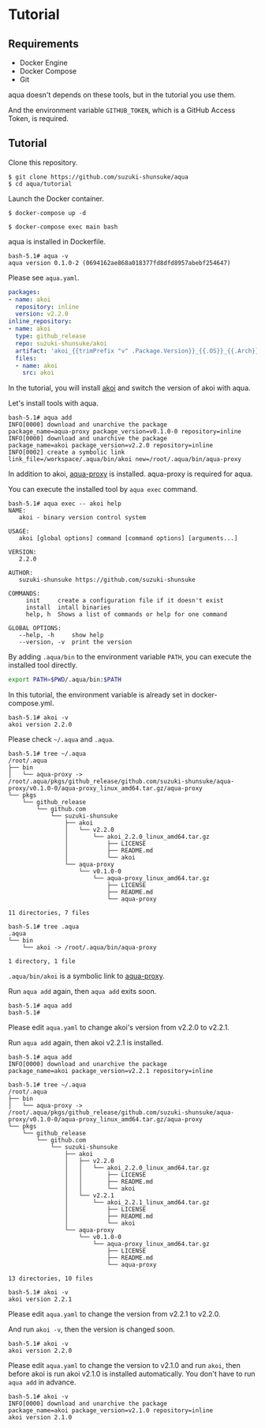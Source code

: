 # Tutorial

## Requirements

* Docker Engine
* Docker Compose
* Git

aqua doesn't depends on these tools, but in the tutorial you use them.

And the environment variable `GITHUB_TOKEN`, which is a GitHub Access Token, is required.

## Tutorial

Clone this repository.

```
$ git clone https://github.com/suzuki-shunsuke/aqua
$ cd aqua/tutorial
```

Launch the Docker container.

```
$ docker-compose up -d
```

```
$ docker-compose exec main bash
```

aqua is installed in Dockerfile.

```console
bash-5.1# aqua -v
aqua version 0.1.0-2 (0694162ae868a018377fd8dfd8957abebf254647)
```

Please see `aqua.yaml`.

```yaml
packages:
- name: akoi
  repository: inline
  version: v2.2.0
inline_repository:
- name: akoi
  type: github_release
  repo: suzuki-shunsuke/akoi
  artifact: 'akoi_{{trimPrefix "v" .Package.Version}}_{{.OS}}_{{.Arch}}.tar.gz'
  files:
  - name: akoi
    src: akoi
```

In the tutorial, you will install [akoi](https://github.com/suzuki-shunsuke/akoi) and switch the version of akoi with aqua.

Let's install tools with aqua.

```console
bash-5.1# aqua add
INFO[0000] download and unarchive the package            package_name=aqua-proxy package_version=v0.1.0-0 repository=inline
INFO[0000] download and unarchive the package            package_name=akoi package_version=v2.2.0 repository=inline
INFO[0002] create a symbolic link                        link_file=/workspace/.aqua/bin/akoi new=/root/.aqua/bin/aqua-proxy
```

In addition to akoi, [aqua-proxy](https://github.com/suzuki-shunsuke/aqua-proxy) is installed. aqua-proxy is required for aqua.

You can execute the installed tool by `aqua exec` command.

```console
bash-5.1# aqua exec -- akoi help
NAME:
   akoi - binary version control system

USAGE:
   akoi [global options] command [command options] [arguments...]

VERSION:
   2.2.0

AUTHOR:
   suzuki-shunsuke https://github.com/suzuki-shunsuke

COMMANDS:
     init     create a configuration file if it doesn't exist
     install  intall binaries
     help, h  Shows a list of commands or help for one command

GLOBAL OPTIONS:
   --help, -h     show help
   --version, -v  print the version
```

By adding `.aqua/bin` to the environment variable `PATH`, you can execute the installed tool directly.

```sh
export PATH=$PWD/.aqua/bin:$PATH
```

In this tutorial, the environment variable is already set in docker-compose.yml.

```console
bash-5.1# akoi -v
akoi version 2.2.0
```

Please check `~/.aqua` and `.aqua`.

```console
bash-5.1# tree ~/.aqua
/root/.aqua
├── bin
│   └── aqua-proxy -> /root/.aqua/pkgs/github_release/github.com/suzuki-shunsuke/aqua-proxy/v0.1.0-0/aqua-proxy_linux_amd64.tar.gz/aqua-proxy
└── pkgs
    └── github_release
        └── github.com
            └── suzuki-shunsuke
                ├── akoi
                │   └── v2.2.0
                │       └── akoi_2.2.0_linux_amd64.tar.gz
                │           ├── LICENSE
                │           ├── README.md
                │           └── akoi
                └── aqua-proxy
                    └── v0.1.0-0
                        └── aqua-proxy_linux_amd64.tar.gz
                            ├── LICENSE
                            ├── README.md
                            └── aqua-proxy

11 directories, 7 files
```

```console
bash-5.1# tree .aqua
.aqua
└── bin
    └── akoi -> /root/.aqua/bin/aqua-proxy

1 directory, 1 file
```

`.aqua/bin/akoi` is a symbolic link to [aqua-proxy](https://github.com/suzuki-shunsuke/aqua-proxy).

Run `aqua add` again, then `aqua add` exits soon.

```console
bash-5.1# aqua add
bash-5.1#
```

Please edit `aqua.yaml` to change akoi's version from v2.2.0 to v2.2.1.

Run `aqua add` again, then akoi v2.2.1 is installed.

```console
bash-5.1# aqua add
INFO[0000] download and unarchive the package            package_name=akoi package_version=v2.2.1 repository=inline
```

```console
bash-5.1# tree ~/.aqua
/root/.aqua
├── bin
│   └── aqua-proxy -> /root/.aqua/pkgs/github_release/github.com/suzuki-shunsuke/aqua-proxy/v0.1.0-0/aqua-proxy_linux_amd64.tar.gz/aqua-proxy
└── pkgs
    └── github_release
        └── github.com
            └── suzuki-shunsuke
                ├── akoi
                │   ├── v2.2.0
                │   │   └── akoi_2.2.0_linux_amd64.tar.gz
                │   │       ├── LICENSE
                │   │       ├── README.md
                │   │       └── akoi
                │   └── v2.2.1
                │       └── akoi_2.2.1_linux_amd64.tar.gz
                │           ├── LICENSE
                │           ├── README.md
                │           └── akoi
                └── aqua-proxy
                    └── v0.1.0-0
                        └── aqua-proxy_linux_amd64.tar.gz
                            ├── LICENSE
                            ├── README.md
                            └── aqua-proxy

13 directories, 10 files
```

```console
bash-5.1# akoi -v
akoi version 2.2.1
```

Please edit `aqua.yaml` to change the version from v2.2.1 to v2.2.0.

And run `akoi -v`, then the version is changed soon.

```console
bash-5.1# akoi -v
akoi version 2.2.0
```

Please edit `aqua.yaml` to change the version to v2.1.0 and run `akoi`, then before akoi is run akoi v2.1.0 is installed automatically.
You don't have to run `aqua add` in advance.

```console
bash-5.1# akoi -v
INFO[0000] download and unarchive the package            package_name=akoi package_version=v2.1.0 repository=inline
akoi version 2.1.0
```
